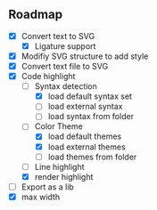 ## Roadmap

- [x] Convert text to SVG
  - [x] Ligature support
- [x] Modifiy SVG structure to add style
- [x] Convert text file to SVG
- [x] Code highlight
  - [ ] Syntax detection
    - [x] load default syntax set
    - [ ] load external syntax
    - [ ] load syntax from folder
  - [ ] Color Theme
    - [x] load default themes
    - [x] load external themes
    - [ ] load themes from folder
  - [ ] Line highlight
  - [x] render highlight
- [ ] Export as a lib
- [x] max width
